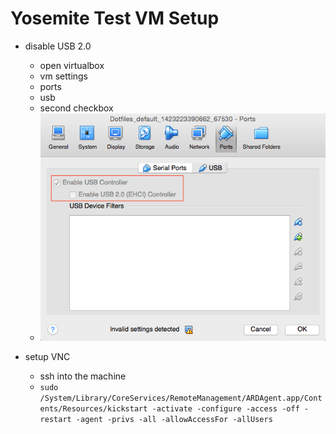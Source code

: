 # Yosemite Test VM Setup

- disable USB 2.0
    - open virtualbox
    - vm settings
    - ports
    - usb
    - second checkbox
    - ![](./assets/images/disable_usb_2.png)

- setup VNC
    - ssh into the machine
    - `sudo /System/Library/CoreServices/RemoteManagement/ARDAgent.app/Contents/Resources/kickstart -activate -configure -access -off -restart -agent -privs -all -allowAccessFor -allUsers`
